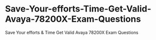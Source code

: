 # Save-Your-efforts-Time-Get-Valid-Avaya-78200X-Exam-Questions
Save Your efforts &amp; Time Get Valid Avaya 78200X Exam Questions
